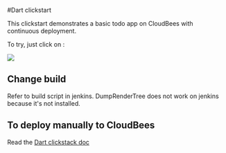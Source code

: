 #Dart clickstart

This clickstart demonstrates a basic todo app on CloudBees with continuous deployment.

To try, just click on  :

<a href="https://grandcentral.cloudbees.com/?CB_clickstart=https://raw.github.com/nfrancois/dart-clickstart/master/clickstart.json"><img src="https://d3ko533tu1ozfq.cloudfront.net/clickstart/deployInstantly.png"/></a>

## Change build

Refer to build script in jenkins.
DumpRenderTree does not work on jenkins because it's not installed.

## To deploy manually to CloudBees

Read the [Dart clickstack doc](https://github.com/nfrancois/dart-clickstack)
